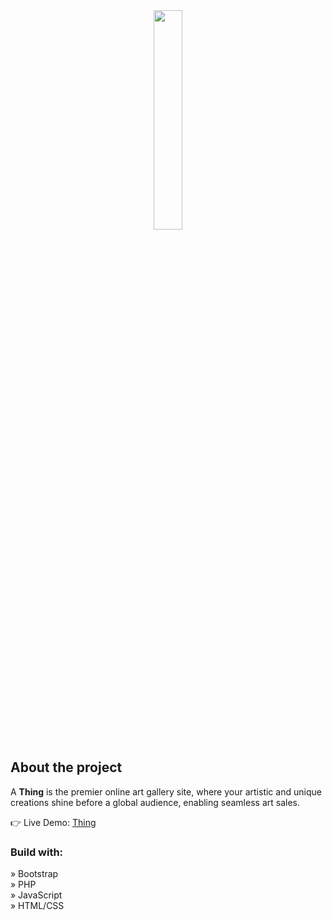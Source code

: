 
<div align='center'><img style="width:30%" src='https://github.com/alisprofile/Depth/assets/97518196/e95522b8-2693-4e83-aa09-076a4042de45'/></div>

<h2>About the project</h2>

  <p>A <b>Thing</b> is  the premier online art gallery site, where your artistic and unique creations shine before a global audience, enabling seamless art sales.</p>

👉 Live Demo: <a href='https://thing-art.vercel.app/'>Thing</a>

<h3>Build with:</h3>

» Bootstrap<br>
» PHP</br>
» JavaScript</br>
» HTML/CSS
